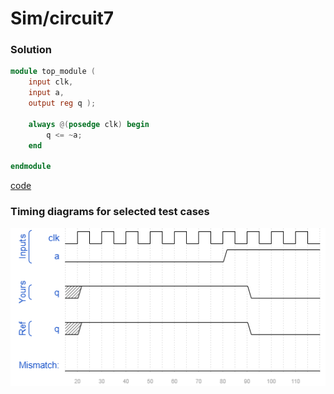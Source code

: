 # Sim/circuit7
### Solution
```Verilog
module top_module (
    input clk,
    input a,
    output reg q );

    always @(posedge clk) begin
        q <= ~a;
    end
    
endmodule
```
[code](./170.v)

### Timing diagrams for selected test cases
![result](./result.png)
